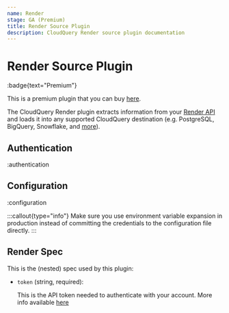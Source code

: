 ```yaml
---
name: Render
stage: GA (Premium)
title: Render Source Plugin
description: CloudQuery Render source plugin documentation
---
```

# Render Source Plugin

:badge{text="Premium"}

This is a premium plugin that you can buy [here](/integrations/render).

The CloudQuery Render plugin extracts information from your [Render API](https://render.com/docs/api) and loads it into any supported CloudQuery destination (e.g. PostgreSQL, BigQuery, Snowflake, and [more](https://hub.cloudquery.io/plugins/destination)).

## Authentication

:authentication

## Configuration

:configuration

:::callout{type="info"}
Make sure you use environment variable expansion in production instead of committing the credentials to the configuration file directly.
:::

## Render Spec

This is the (nested) spec used by this plugin:

- `token` (string, required):
   
  This is the API token needed to authenticate with your account. More info available [here](https://api-docs.render.com/reference/authentication)
